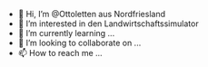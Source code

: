 - 👋 Hi, I’m @Ottoletten aus Nordfriesland
- 👀 I’m interested in  den Landwirtschaftssimulator    
- 🌱 I’m currently learning ...
- 💞️ I’m looking to collaborate on ...
- 📫 How to reach me ...

<!---
Ottoletten/Ottoletten is a ✨ special ✨ repository because its `README.md` (this file) appears on your GitHub profile.
You can click the Preview link to take a look at your changes.
--->

